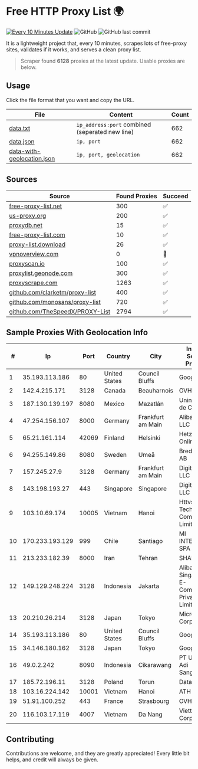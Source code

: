 
# Free HTTP Proxy List 🌍

[![Every 10 Minutes Update](https://github.com/mertguvencli/http-proxy-list/actions/workflows/main.yml/badge.svg?branch=main)](https://github.com/mertguvencli/http-proxy-list/actions/workflows/main.yml)
![GitHub](https://img.shields.io/github/license/mertguvencli/http-proxy-list)
![GitHub last commit](https://img.shields.io/github/last-commit/mertguvencli/http-proxy-list)

It is a lightweight project that, every 10 minutes, scrapes lots of free-proxy sites, validates if it works, and serves a clean proxy list.


> Scraper found **6128** proxies at the latest update. Usable proxies are below.

## Usage

Click the file format that you want and copy the URL.


|File|Content|Count|
|----|-------|-----|
|[data.txt](https://raw.githubusercontent.com/mertguvencli/http-proxy-list/main/proxy-list/data.txt)|`ip_address:port` combined (seperated new line)|662|
|[data.json](https://raw.githubusercontent.com/mertguvencli/http-proxy-list/main/proxy-list/data.json)|`ip, port`|662|
|[data-with-geolocation.json](https://raw.githubusercontent.com/mertguvencli/http-proxy-list/main/proxy-list/data-with-geolocation.json)|`ip, port, geolocation`|662|

## Sources

|Source|Found Proxies|Succeed|
|------|-------------|-------|
|[free-proxy-list.net](https://free-proxy-list.net)|300|✅|
|[us-proxy.org](https://www.us-proxy.org)|200|✅|
|[proxydb.net](http://proxydb.net)|15|✅|
|[free-proxy-list.com](https://free-proxy-list.com/?page=&port=&type%5B%5D=http&type%5B%5D=https&up_time=0&search=Search)|10|✅|
|[proxy-list.download](https://www.proxy-list.download/HTTP)|26|✅|
|[vpnoverview.com](https://vpnoverview.com/privacy/anonymous-browsing/free-proxy-servers)|0|🚫|
|[proxyscan.io](https://www.proxyscan.io)|100|✅|
|[proxylist.geonode.com](https://proxylist.geonode.com/api/proxy-list?limit=300&page=1&sort_by=lastChecked&sort_type=desc&protocols=http,https)|300|✅|
|[proxyscrape.com](https://api.proxyscrape.com/v2/?request=displayproxies&protocol=http&timeout=10000&country=all&ssl=all&anonymity=all)|1263|✅|
|[github.com/clarketm/proxy-list](https://raw.githubusercontent.com/clarketm/proxy-list/master/proxy-list-raw.txt)|400|✅|
|[github.com/monosans/proxy-list](https://raw.githubusercontent.com/monosans/proxy-list/main/proxies/http.txt)|720|✅|
|[github.com/TheSpeedX/PROXY-List](https://raw.githubusercontent.com/TheSpeedX/PROXY-List/master/http.txt)|2794|✅|


## Sample Proxies With Geolocation Info

|#|Ip|Port|Country|City|Internet Service Provider|
|-|--|----|-------|----|-------------------------|
|1|35.193.113.186|80|United States|Council Bluffs|Google LLC|
|2|142.4.215.171|3128|Canada|Beauharnois|OVH SAS|
|3|187.130.139.197|8080|Mexico|Mazatlán|Uninet S.A. de C.V.|
|4|47.254.156.107|8000|Germany|Frankfurt am Main|Alibaba.com LLC|
|5|65.21.161.114|42069|Finland|Helsinki|Hetzner Online GmbH|
|6|94.255.149.86|8080|Sweden|Umeå|Bredband2 AB|
|7|157.245.27.9|3128|Germany|Frankfurt am Main|DigitalOcean, LLC|
|8|143.198.193.27|443|Singapore|Singapore|DigitalOcean, LLC|
|9|103.10.69.174|10005|Vietnam|Hanoi|Httvserver Technology Company Limited|
|10|170.233.193.129|999|Chile|Santiago|MI INTERNET SPA|
|11|213.233.182.39|8000|Iran|Tehran|SHARIF-EDU|
|12|149.129.248.224|3128|Indonesia|Jakarta|Alibaba.com Singapore E-Commerce Private Limited|
|13|20.210.26.214|3128|Japan|Tokyo|Microsoft Corporation|
|14|35.193.113.186|80|United States|Council Bluffs|Google LLC|
|15|34.146.180.162|3128|Japan|Tokyo|Google LLC|
|16|49.0.2.242|8090|Indonesia|Cikarawang|PT Usaha Adi Sanggoro|
|17|185.72.196.11|3128|Poland|Torun|Data Space|
|18|103.16.224.142|10001|Vietnam|Hanoi|ATH|
|19|51.91.100.252|443|France|Strasbourg|OVH SAS|
|20|116.103.17.119|4007|Vietnam|Da Nang|Viettel Corporation|



## Contributing

Contributions are welcome, and they are greatly appreciated! Every
little bit helps, and credit will always be given.

